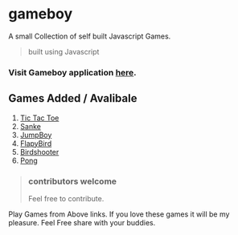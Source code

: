 # gameboy

A small Collection of self built Javascript Games.

> built using Javascript

### Visit Gameboy application [here](https://tirtharajsinha.github.io/gameboy).

## Games Added / Avalibale
1.  [Tic Tac Toe](https://tirtharajsinha.github.io/gameboy/tictactoe/index.html)
2.  [Sanke](https://tirtharajsinha.github.iogameboy/snake/index.html)
3.  [JumpBoy](https://tirtharajsinha.github.io/gameboy/jumpboy/index.html)
4.  [FlapyBird](https://tirtharajsinha.github.io/gameboy/FlapyBird/index.html)
5.  [Birdshooter](https://tirtharajsinha.github.io/gameboy/Birdshooter/index.html)
6.  [Pong](https://tirtharajsinha.github.io/gameboy/pong/index.html)


> ### contributors welcome
> Feel free to contribute.

Play Games from Above links. If you love these games it will be my pleasure.
Feel Free share with your buddies.